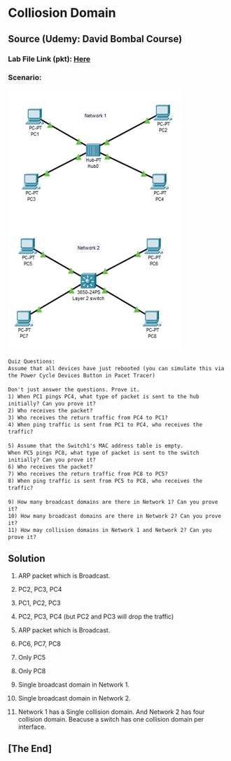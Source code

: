 # Colliosion Domain 
## Source (Udemy: David Bombal Course)
### Lab File Link (pkt): [Here](https://mega.nz/file/rwQQTQBI#7kiMz_Jsa9a6YGVd2V7hKNDCW2YpHrXgaA_aUhK4EUo)
### Scenario:
![](../images/dbd.PNG)


```
Quiz Questions:
Assume that all devices have just rebooted (you can simulate this via the Power Cycle Devices Button in Pacet Tracer)

Don't just answer the questions. Prove it.
1) When PC1 pings PC4, what type of packet is sent to the hub initially? Can you prove it?
2) Who receives the packet? 
3) Who receives the return traffic from PC4 to PC1? 
4) When ping traffic is sent from PC1 to PC4, who receives the traffic? 

5) Assume that the Switch1's MAC address table is empty. 
When PC5 pings PC8, what type of packet is sent to the switch initially? Can you prove it?
6) Who receives the packet?
7) Who receives the return traffic from PC8 to PC5? 
8) When ping traffic is sent from PC5 to PC8, who receives the traffic?

9) How many broadcast domains are there in Network 1? Can you prove it?
10) How many broadcast domains are there in Network 2? Can you prove it?
11) How may collision domains in Network 1 and Network 2? Can you prove it?
```
## **Solution**

1) ARP packet which is Broadcast.
2) PC2, PC3, PC4
3) PC1, PC2, PC3
4) PC2, PC3, PC4 (but PC2 and PC3 will drop the traffic)

5) ARP packet which is Broadcast.
6) PC6, PC7, PC8
7) Only PC5 
8) Only PC8 

9) Single broadcast domain in Network 1. 
10) Single broadcast domain in Network 2.
11) Network 1 has a Single collision domain. And Network 2 has four collision domain. Beacuse a switch has one collision domain per interface. 


## **[The End]**